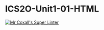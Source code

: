 # ICS2O-Unit1-01-HTML
[![Mr Coxall's Super Linter](https://github.com/<sam-corbett/ICS2O-Unit1-01-HTML>/workflows/Mr%20Coxall's%20Super%20Linter/badge.svg)](https://github.com/<sam-corbett/ICS2O-Unit1-01-HTML>/actions/)
